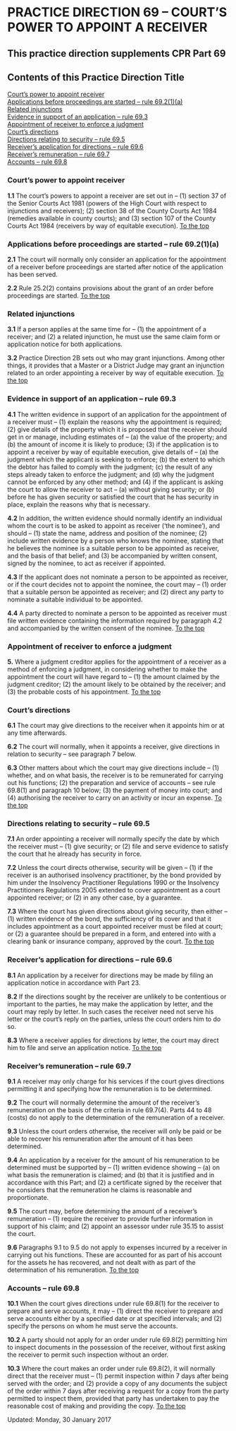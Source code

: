 # PRACTICE DIRECTION 69 – COURT’S POWER TO APPOINT A RECEIVER
## This practice direction supplements CPR Part 69
Contents of this Practice Direction
Title  
---  
[Court’s power to appoint receiver](https://www.justice.gov.uk/courts/procedure-rules/civil/rules/part69/pd_part69#1.1)  
[Applications before proceedings are started – rule 69.2(1)(a)](https://www.justice.gov.uk/courts/procedure-rules/civil/rules/part69/pd_part69#2.1)  
[Related injunctions](https://www.justice.gov.uk/courts/procedure-rules/civil/rules/part69/pd_part69#3.1)  
[Evidence in support of an application – rule 69.3](https://www.justice.gov.uk/courts/procedure-rules/civil/rules/part69/pd_part69#4.1)  
[Appointment of receiver to enforce a judgment](https://www.justice.gov.uk/courts/procedure-rules/civil/rules/part69/pd_part69#5.1)  
[Court’s directions](https://www.justice.gov.uk/courts/procedure-rules/civil/rules/part69/pd_part69#6.1)  
[Directions relating to security – rule 69.5](https://www.justice.gov.uk/courts/procedure-rules/civil/rules/part69/pd_part69#7.1)  
[Receiver’s application for directions – rule 69.6](https://www.justice.gov.uk/courts/procedure-rules/civil/rules/part69/pd_part69#8.1)  
[Receiver’s remuneration – rule 69.7](https://www.justice.gov.uk/courts/procedure-rules/civil/rules/part69/pd_part69#9.1)  
[Accounts – rule 69.8](https://www.justice.gov.uk/courts/procedure-rules/civil/rules/part69/pd_part69#10.1)  
### Court’s power to appoint receiver

**1.1** The court’s powers to appoint a receiver are set out in –
(1) section 37 of the Senior Courts Act 1981 (powers of the High Court with respect to injunctions and receivers);
(2) section 38 of the County Courts Act 1984 (remedies available in county courts); and
(3) section 107 of the County Courts Act 1984 (receivers by way of equitable execution).
[To the top](https://www.justice.gov.uk/courts/procedure-rules/civil/rules/part69/pd_part69#top)
### Applications before proceedings are started – rule 69.2(1)(a)

**2.1** The court will normally only consider an application for the appointment of a receiver before proceedings are started after notice of the application has been served.

**2.2** Rule 25.2(2) contains provisions about the grant of an order before proceedings are started.
[To the top](https://www.justice.gov.uk/courts/procedure-rules/civil/rules/part69/pd_part69#top)
### Related injunctions

**3.1** If a person applies at the same time for –
(1) the appointment of a receiver; and
(2) a related injunction,
he must use the same claim form or application notice for both applications.

**3.2** Practice Direction 2B sets out who may grant injunctions. Among other things, it provides that a Master or a District Judge may grant an injunction related to an order appointing a receiver by way of equitable execution.
[To the top](https://www.justice.gov.uk/courts/procedure-rules/civil/rules/part69/pd_part69#top)
### Evidence in support of an application – rule 69.3

**4.1** The written evidence in support of an application for the appointment of a receiver must –
(1) explain the reasons why the appointment is required;
(2) give details of the property which it is proposed that the receiver should get in or manage, including estimates of –
(a) the value of the property; and
(b) the amount of income it is likely to produce;
(3) if the application is to appoint a receiver by way of equitable execution, give details of –
(a) the judgment which the applicant is seeking to enforce;
(b) the extent to which the debtor has failed to comply with the judgment;
(c) the result of any steps already taken to enforce the judgment; and
(d) why the judgment cannot be enforced by any other method; and
(4) if the applicant is asking the court to allow the receiver to act –
(a) without giving security; or
(b) before he has given security or satisfied the court that he has security in place,
explain the reasons why that is necessary.

**4.2** In addition, the written evidence should normally identify an individual whom the court is to be asked to appoint as receiver (‘the nominee’), and should –
(1) state the name, address and position of the nominee;
(2) include written evidence by a person who knows the nominee, stating that he believes the nominee is a suitable person to be appointed as receiver, and the basis of that belief; and
(3) be accompanied by written consent, signed by the nominee, to act as receiver if appointed.

**4.3** If the applicant does not nominate a person to be appointed as receiver, or if the court decides not to appoint the nominee, the court may –
(1) order that a suitable person be appointed as receiver; and
(2) direct any party to nominate a suitable individual to be appointed.

**4.4** A party directed to nominate a person to be appointed as receiver must file written evidence containing the information required by paragraph 4.2 and accompanied by the written consent of the nominee.
[To the top](https://www.justice.gov.uk/courts/procedure-rules/civil/rules/part69/pd_part69#top)
### Appointment of receiver to enforce a judgment

**5.** Where a judgment creditor applies for the appointment of a receiver as a method of enforcing a judgment, in considering whether to make the appointment the court will have regard to –
(1) the amount claimed by the judgment creditor;
(2) the amount likely to be obtained by the receiver; and
(3) the probable costs of his appointment.
[To the top](https://www.justice.gov.uk/courts/procedure-rules/civil/rules/part69/pd_part69#top)
### Court’s directions

**6.1** The court may give directions to the receiver when it appoints him or at any time afterwards.

**6.2** The court will normally, when it appoints a receiver, give directions in relation to security – see paragraph 7 below.

**6.3** Other matters about which the court may give directions include –
(1) whether, and on what basis, the receiver is to be remunerated for carrying out his functions;
(2) the preparation and service of accounts – see rule 69.8(1) and paragraph 10 below;
(3) the payment of money into court; and
(4) authorising the receiver to carry on an activity or incur an expense.
[To the top](https://www.justice.gov.uk/courts/procedure-rules/civil/rules/part69/pd_part69#top)
### Directions relating to security – rule 69.5

**7.1** An order appointing a receiver will normally specify the date by which the receiver must –
(1) give security; or
(2) file and serve evidence to satisfy the court that he already has security in force.

**7.2** Unless the court directs otherwise, security will be given –
(1) if the receiver is an authorised insolvency practitioner, by the bond provided by him under the Insolvency Practitioner Regulations 1990 or the Insolvency Practitioners Regulations 2005 extended to cover appointment as a court appointed receiver; or
(2) in any other case, by a guarantee.

**7.3** Where the court has given directions about giving security, then either –
(1) written evidence of the bond, the sufficiency of its cover and that it includes appointment as a court appointed receiver must be filed at court; or
(2) a guarantee should be prepared in a form, and entered into with a clearing bank or insurance company, approved by the court.
[To the top](https://www.justice.gov.uk/courts/procedure-rules/civil/rules/part69/pd_part69#top)
### Receiver’s application for directions – rule 69.6

**8.1** An application by a receiver for directions may be made by filing an application notice in accordance with Part 23.

**8.2** If the directions sought by the receiver are unlikely to be contentious or important to the parties, he may make the application by letter, and the court may reply by letter. In such cases the receiver need not serve his letter or the court’s reply on the parties, unless the court orders him to do so.

**8.3** Where a receiver applies for directions by letter, the court may direct him to file and serve an application notice.
[To the top](https://www.justice.gov.uk/courts/procedure-rules/civil/rules/part69/pd_part69#top)
### Receiver’s remuneration – rule 69.7

**9.1** A receiver may only charge for his services if the court gives directions permitting it and specifying how the remuneration is to be determined.

**9.2** The court will normally determine the amount of the receiver’s remuneration on the basis of the criteria in rule 69.7(4). Parts 44 to 48 (costs) do not apply to the determination of the remuneration of a receiver.

**9.3** Unless the court orders otherwise, the receiver will only be paid or be able to recover his remuneration after the amount of it has been determined.

**9.4** An application by a receiver for the amount of his remuneration to be determined must be supported by –
(1) written evidence showing –
(a) on what basis the remuneration is claimed; and
(b) that it is justified and in accordance with this Part; and
(2) a certificate signed by the receiver that he considers that the remuneration he claims is reasonable and proportionate.

**9.5** The court may, before determining the amount of a receiver’s remuneration –
(1) require the receiver to provide further information in support of his claim; and
(2) appoint an assessor under rule 35.15 to assist the court.

**9.6** Paragraphs 9.1 to 9.5 do not apply to expenses incurred by a receiver in carrying out his functions. These are accounted for as part of his account for the assets he has recovered, and not dealt with as part of the determination of his remuneration.
[To the top](https://www.justice.gov.uk/courts/procedure-rules/civil/rules/part69/pd_part69#top)
### Accounts – rule 69.8

**10.1** When the court gives directions under rule 69.8(1) for the receiver to prepare and serve accounts, it may –
(1) direct the receiver to prepare and serve accounts either by a specified date or at specified intervals; and
(2) specify the persons on whom he must serve the accounts.

**10.2** A party should not apply for an order under rule 69.8(2) permitting him to inspect documents in the possession of the receiver, without first asking the receiver to permit such inspection without an order.

**10.3** Where the court makes an order under rule 69.8(2), it will normally direct that the receiver must –
(1) permit inspection within 7 days after being served with the order; and
(2) provide a copy of any documents the subject of the order within 7 days after receiving a request for a copy from the party permitted to inspect them, provided that party has undertaken to pay the reasonable cost of making and providing the copy.
[To the top](https://www.justice.gov.uk/courts/procedure-rules/civil/rules/part69/pd_part69#top)

Updated: Monday, 30 January 2017
